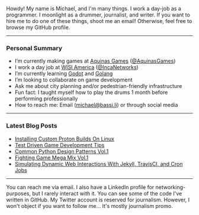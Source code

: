 Howdy! My name is Michael, and I'm many things. I work a day-job as a programmer. I moonlight as a drummer, journalist, and writer. If you want to hire me to do one of these things, shoot me an email! Otherwise, feel free to browse my GitHub profile.

---

### Personal Summary

- I’m currently making games at [Aquinas Games](https://aquinasgames.ca/) ([@AquinasGames](https://github.com/AquinasGames))
- I work a day job at [WISI America](https://wisi.tv/) ([@IncaNetworks](https://github.com/incanetworks))
- I’m currently learning [Godot](https://godotengine.org/) and [Golang](https://golang.org/)
- I’m looking to collaborate on game development
- Ask me about city planning and/or pedestrian-friendly infrastructure
- Fun fact: I taught myself how to play the drums 1 month before performing professionally 
- How to reach me: Email (michael@bassi.li) or through social media

---

### Latest Blog Posts
<!-- BLOG-POST-LIST:START -->
- [Installing Custom Proton Builds On Linux](https://bassi.li/blog/installing-custom-proton-builds)
- [Test Driven Game Development Tips](https://aquinasgames.ca/blog/test-driven-game-development)
- [Common Python Design Patterns Vol.1](https://bassi.li/blog/python-design-patterns-1)
- [Fighting Game Mega Mix Vol.1](https://bassi.li/blog/fighting-game-mega-mix-1)
- [Simulating Dynamic Web Interactions With Jekyll, TravisCI, and Cron Jobs](https://bassi.li/blog/simulating-dynamic-web-interactions)
<!-- BLOG-POST-LIST:END -->

<!-- <img align="left" alt="LaputanMachines' Github Stats" src="https://github-readme-stats.vercel.app/api?username=LaputanMachines&show_icons=true&hide_border=true" /> -->

---

You can reach me via email. I also have a LinkedIn profile for networking-purposes, but I rarely interact with it. You can see some of the code I've written in GitHub. My Twitter account is reserved for journalism. However, I won't object if you want to follow me... It's mostly journalism promo. 

